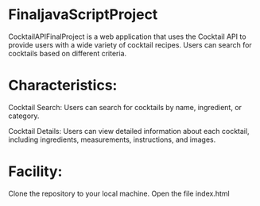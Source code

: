 # FinaljavaScriptProject

CocktailAPIFinalProject is a web application that uses the Cocktail API to provide users with a wide variety of cocktail recipes. Users can search for cocktails based on different criteria.

# Characteristics:

Cocktail Search: Users can search for cocktails by name, ingredient, or category.

Cocktail Details: Users can view detailed information about each cocktail, including ingredients, measurements, instructions, and images.

# Facility:

Clone the repository to your local machine.
Open the file index.html
